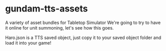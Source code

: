 # gundam-tts-assets
A variety of asset bundles for Tabletop Simulator
We're going to try to have it online for unit summoning, let's see how this goes.

Haro.json is a TTS saved object, just copy it to your saved object folder and load it into your game!
